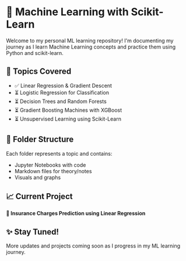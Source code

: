 # 🧠 Machine Learning with Scikit-Learn

Welcome to my personal ML learning repository! I'm documenting my journey as I learn Machine Learning concepts and practice them using Python and scikit-learn.

## 📌 Topics Covered
- ✅ Linear Regression & Gradient Descent
- ⏳  Logistic Regression for Classification
- ⏳  Decision Trees and Random Forests
- ⏳ Gradient Boosting Machines with XGBoost
- ⏳ Unsupervised Learning using Scikit-Learn


## 📂 Folder Structure
Each folder represents a topic and contains:
- Jupyter Notebooks with code
- Markdown files for theory/notes
- Visuals and graphs

## 📈 Current Project
**🔸 Insurance Charges Prediction using Linear Regression**

## ✨ Stay Tuned!
More updates and projects coming soon as I progress in my ML learning journey.

